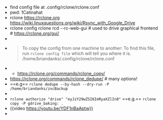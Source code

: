 - find config file at .config/rclone/rclone.conf
- pwd: 1Catinahat
- rclone  https://rclone.org
       https://wiki.linuxquestions.org/wiki/Rsync_with_Google_Drive
- rclone config
  rclone rcd --rc-web-gui    # used to drive graphical frontend  # https://rclone.org/gui/
-
- > To copy the config from one machine to another:
  To find this file, run `rclone config file` which will tell you where it is.
  /home/briandanks/.config/rclone/rclone.conf
-
	- https://rclone.org/commands/rclone_copy/
- https://rclone.org/commands/rclone_dedupe/  # many options!
- ==e.g== `rclone dedupe --by-hash --dry-run -P  /home/briandanks/zxcBackup`
-
- `rclone authorize "drive" "eyJzY29wZSI6ImRyaXZlIn0"`
  ==e.g.== `rclone copy -P gdrive_baking: .`
- {{video https://youtu.be/YDF1nBaAptw}}
-